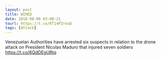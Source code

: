 ```yaml
---
layout: post
title: WIRED
date: 2018-08-06 03:00:21
tourl: https://t.co/KT14PZrouQ
tags: [Attack]
---
```

Venezuelan Authorities have arrested six suspects in relation to the drone attack on President Nicolas Maduro that injured seven soldiers  https://t.co/6QdDEgURtq